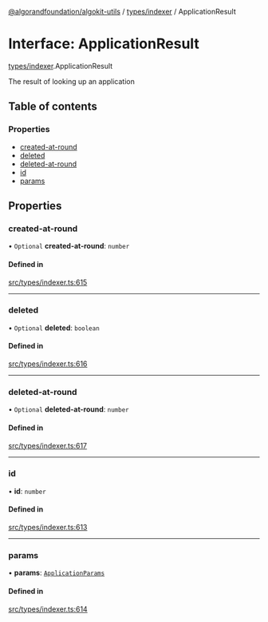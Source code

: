 [@algorandfoundation/algokit-utils](../README.md) / [types/indexer](../modules/types_indexer.md) / ApplicationResult

# Interface: ApplicationResult

[types/indexer](../modules/types_indexer.md).ApplicationResult

The result of looking up an application

## Table of contents

### Properties

- [created-at-round](types_indexer.ApplicationResult.md#created-at-round)
- [deleted](types_indexer.ApplicationResult.md#deleted)
- [deleted-at-round](types_indexer.ApplicationResult.md#deleted-at-round)
- [id](types_indexer.ApplicationResult.md#id)
- [params](types_indexer.ApplicationResult.md#params)

## Properties

### created-at-round

• `Optional` **created-at-round**: `number`

#### Defined in

[src/types/indexer.ts:615](https://github.com/algorandfoundation/algokit-utils-ts/blob/main/src/types/indexer.ts#L615)

___

### deleted

• `Optional` **deleted**: `boolean`

#### Defined in

[src/types/indexer.ts:616](https://github.com/algorandfoundation/algokit-utils-ts/blob/main/src/types/indexer.ts#L616)

___

### deleted-at-round

• `Optional` **deleted-at-round**: `number`

#### Defined in

[src/types/indexer.ts:617](https://github.com/algorandfoundation/algokit-utils-ts/blob/main/src/types/indexer.ts#L617)

___

### id

• **id**: `number`

#### Defined in

[src/types/indexer.ts:613](https://github.com/algorandfoundation/algokit-utils-ts/blob/main/src/types/indexer.ts#L613)

___

### params

• **params**: [`ApplicationParams`](types_indexer.ApplicationParams.md)

#### Defined in

[src/types/indexer.ts:614](https://github.com/algorandfoundation/algokit-utils-ts/blob/main/src/types/indexer.ts#L614)

